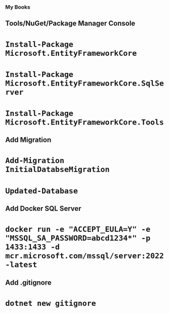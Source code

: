 ### My Books

## Tools/NuGet/Package Manager Console

# `Install-Package Microsoft.EntityFrameworkCore`

# `Install-Package Microsoft.EntityFrameworkCore.SqlServer`

# `Install-Package Microsoft.EntityFrameworkCore.Tools`

## Add Migration
# `Add-Migration InitialDatabseMigration`
# `Updated-Database`

## Add Docker SQL Server

# `docker run -e "ACCEPT_EULA=Y" -e "MSSQL_SA_PASSWORD=abcd1234*" -p 1433:1433 -d mcr.microsoft.com/mssql/server:2022-latest`

## Add .gitignore

# `dotnet new gitignore`


